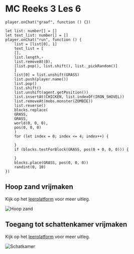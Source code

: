 # MC Reeks 3 Les 6

```template
player.onChat("graaf", function () {})
```

```block
let list: number[] = []
let text_list: number[] = []
player.onChat("run", function () {
    list = [list[0], 1]
    text_list = [
    [],
    list.length,›
    list.removeAt(0),
    [list.pop(), list.shift(), list._pickRandom()]
    ]
    list[0] = list.unshift(GRASS)
    list.push(player.name())
    list.pop()
    list.shift()
    list.unshift(agent.getPosition())
    list.insertAt(CHICKEN, list.indexOf(IRON_SHOVEL))
    list.removeAt(mobs.monster(ZOMBIE))
    list.reverse()
    blocks.replace(
    GRASS,
    GRASS,
    world(0, 0, 0),
    pos(0, 0, 0)
    )
    for (let index = 0; index <= 4; index++) {

    }
    if (blocks.testForBlock(GRASS, pos(0 + 0, 0, 0))) {

    }
    blocks.place(GRASS, pos(0, 0, 0))
    randint(0, 10)
})

```

## Hoop zand vrijmaken

Kijk op het [leerplatform](https://leerplatform.codefever.be/) voor meer uitleg.

![Hoop zand](https://codefeverpublic.blob.core.windows.net/public-content/images/b1683247f963088b490af4ea7e617f76256c09872d26f4a39783a8d005ea88ea.png)

## Toegang tot schattenkamer vrijmaken

Kijk op het [leerplatform](https://leerplatform.codefever.be/) voor meer uitleg.

![Schatkamer](https://codefeverpublic.blob.core.windows.net/public-content/images/f30a00e5d4a01520910652b01d9aa4fd5a60c456389853a77d025c387842416b.png)

